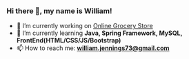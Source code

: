 ### Hi there 👋, my name is William!

- 🔭 I’m currently working on [Online Grocery Store](https://github.com/williamjennings3/Online-Grocery-Store-Spring-Boot)
- 🌱 I’m currently learning **Java, Spring Framework, MySQL, FrontEnd(HTML/CSS/JS/Bootstrap)**
- 📫 How to reach me: **[william.jennings73@gmail.com](mailto:william.jennings73@gmail.com)**



